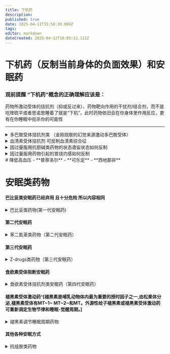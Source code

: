 ```yaml
---
title: 下机药
description: 
published: true
date: 2025-04-11T15:58:39.009Z
tags: 
editor: markdown
dateCreated: 2025-04-12T10:05:12.112Z
---
```


# 下机药（反制当前身体的负面效果）和安眠药
### 观前提醒 “下机药”概念的正确理解应该是：
药物所激动受体的拮抗剂（抑或反过来）、药物靶向作用的干扰剂/结合剂，而不是吃喹硫平或者思诺思睡着了就是“下机”，此时药物依旧会在你身体里作用反应，更有在你睡眠中扼杀你的可能性

---


<details>
  <summary>多巴胺受体拮抗剂类 （金刚烷胺的幻觉来源激动多巴胺受体）</summary>

  - [罗通定](/drugs/罗通定)---------**推荐**
  
  - [布南色林](/drugs/布南色林)
  
  - [氯丙嗪](/drugs/氯丙嗪)
  
  - [氟哌啶醇](/drugs/氟哌啶醇)
  
  - [舒必利](/drugs/舒必利)
  
  - [异丙嗪](/drugs/异丙嗪)
  
  - [喹硫平](/drugs/喹硫平)
  
</details>

    
<details>    
  <summary>血清素受体拮抗剂 可反制血清素综合征 </summary>
  
  - *[赛庚啶](/drugs/赛庚啶)-------推荐
  
  - [喹硫平](/drugs/喹硫平)
  
  - [溴隐亭](/drugs/溴隐亭)
  
  - [氯丙嗪](/drugs/氯丙嗪)
  
  - [异丙嗪](/drugs/异丙嗪)
  
  - [舒必利](/drugs/舒必利)
  
</details>
     
  
  <details> 
<summary> 因过量服用抗胆碱类药物的状态谵妄状态如何反制 </summary>
  
  抗N胆碱：抽烟、尼古丁贴片
  
  抗M胆碱：确定当前是谵妄状态再服用1-2t[胆碱酯酶抑制剂](/drugs/胆碱酯酶抑制剂.md)
  
  
  
  </details> 
  
  <details>
  <summary>因过量服用药物引起的胃烧灼感如何反制</summary>
 ［铝碳酸镁咀嚼片］
  
  ［碳酸氢钠片］
  </details>
# 降低高血压
- **普萘洛尔**
- **可乐定**
- **西地那非**
  
  
  
# 安眠类药物

#### 巴比妥类安眠药已经弃用 且十分危险 所以内容相同

 <details> 
  <summary>巴比妥类药物(第一代安眠药)</summary>
  
  - [阿洛巴比妥](/drugs_meta/巴比妥类药物)
  - [异戊巴比妥](/drugs_meta/巴比妥类药物)
  - [阿普巴比妥](/drugs_meta/巴比妥类药物)
  - [巴比妥](/drugs_meta/巴比妥类药物)
  - [巴比妥](/drugs_meta/巴比妥类药物)
  - [溴烯巴比妥](/drugs_meta/巴比妥类药物)
  - [戊巴比妥](/drugs_meta/巴比妥类药物)
  - [苯巴比妥](/drugs_meta/巴比妥类药物)
  - [司可巴比妥](/drugs_meta/巴比妥类药物)
  
  </details>
     
####    第二代安眠药 
  <details> 
   <summary>苯二氮䓬类药物（第二代安眠药）</summary>
 
  - [三唑仑](/drugs_meta/苯二氮䓬类药物.md)
  - [奥沙西泮](/drugs_meta/苯二氮䓬类药物.md)
  - [阿普唑仑](/drugs_meta/苯二氮䓬类药物.md)
  - [艾司唑仑](/drugs_meta/苯二氮䓬类药物.md)
  - [劳拉西泮](/drugs_meta/苯二氮䓬类药物.md)
  - [替马西泮](/drugs_meta/苯二氮䓬类药物.md)
  - [氯硝西泮](/drugs_meta/苯二氮䓬类药物.md)
  - [地西泮](/drugs_meta/苯二氮䓬类药物.md)
  - [氯西泮](/drugs_meta/苯二氮䓬类药物.md)
  - [氯氮卓](/drugs_meta/苯二氮䓬类药物.md)
  - [夸西泮](/drugs_meta/苯二氮䓬类药物.md)

  </details>
 
#### 第三代安眠药 

  <details> 
  <summary>Z-drugs类药物（第三代安眠药）</summary>
  
  - [唑吡坦](/drugs/唑吡坦)^[英语文名Zolpidem]
  - [佐匹克隆](/drug/佐匹克隆)^[英语文名Zopiclone]
  - [右佐匹克隆](/drug/右佐匹克隆)
  - [扎来普隆](/drug/扎来普隆)^[英语文名Zaleplon]
  
  </details>
  
#### 食欲素受体阻断安眠药
  
  <details>
  <summary>食欲素受体拮抗剂类安眠药（第四代安眠药）</summary>
  
  - [苏沃雷生](/drug/苏沃雷生)
  - [达利雷生](/drug/达利雷生)
  - [莱博雷生](/drugs/莱博雷生)
  
  </details>
  
#### 褪黑素受体激动药^[褪黑素是哺乳动物体内最为重要的授时因子之一,由松果体分泌,褪黑素受体有MT~1~ MT~2~和MT。外源性给子褪黑素或褪黑素受体激动药可重新调定生物节律和睡眠-觉醒周期。]

<details>
  <summary>褪黑素调节睡眠周期药物</summary>
  
  - 雷美替胺
  - 阿戈拉美丁
  
  </details>
  
  #### 其他各种安眠方式
  
  <details>
  <summary>抗组胺类药物</summary>
  
  - [氯苯那敏](/drugs/氯苯那敏)
  - [溴苯那敏](/drugs/溴苯那敏)
  - [多西拉敏](/drugs/多西拉敏)
  - [多塞平](/drug/Doxepin）
  - [异丙嗪](/drugs/异丙嗪)
  底下这些都挺烂的，除非真的睡不着不然最好别吃
  - [喹硫平](/drugss/喹硫平)
  - 苯硝那敏
  - 奥氮平
  - 米氮平
  - 氯氮平
  
  </details>
  
  
  
  
  
